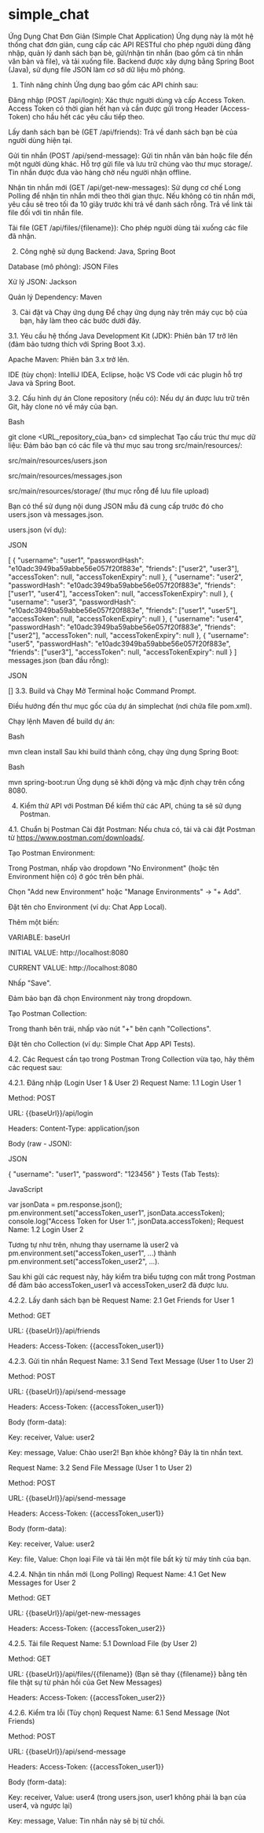 # simple_chat
Ứng Dụng Chat Đơn Giản (Simple Chat Application)
Ứng dụng này là một hệ thống chat đơn giản, cung cấp các API RESTful cho phép người dùng đăng nhập, quản lý danh sách bạn bè, gửi/nhận tin nhắn (bao gồm cả tin nhắn văn bản và file), và tải xuống file. Backend được xây dựng bằng Spring Boot (Java), sử dụng file JSON làm cơ sở dữ liệu mô phỏng.

1. Tính năng chính
Ứng dụng bao gồm các API chính sau:

Đăng nhập (POST /api/login): Xác thực người dùng và cấp Access Token. Access Token có thời gian hết hạn và cần được gửi trong Header (Access-Token) cho hầu hết các yêu cầu tiếp theo.

Lấy danh sách bạn bè (GET /api/friends): Trả về danh sách bạn bè của người dùng hiện tại.

Gửi tin nhắn (POST /api/send-message): Gửi tin nhắn văn bản hoặc file đến một người dùng khác. Hỗ trợ gửi file và lưu trữ chúng vào thư mục storage/. Tin nhắn được đưa vào hàng chờ nếu người nhận offline.

Nhận tin nhắn mới (GET /api/get-new-messages): Sử dụng cơ chế Long Polling để nhận tin nhắn mới theo thời gian thực. Nếu không có tin nhắn mới, yêu cầu sẽ treo tối đa 10 giây trước khi trả về danh sách rỗng. Trả về link tải file đối với tin nhắn file.

Tải file (GET /api/files/{filename}): Cho phép người dùng tải xuống các file đã nhận.

2. Công nghệ sử dụng
Backend: Java, Spring Boot

Database (mô phỏng): JSON Files

Xử lý JSON: Jackson

Quản lý Dependency: Maven

3. Cài đặt và Chạy ứng dụng
Để chạy ứng dụng này trên máy cục bộ của bạn, hãy làm theo các bước dưới đây.

3.1. Yêu cầu hệ thống
Java Development Kit (JDK): Phiên bản 17 trở lên (đảm bảo tương thích với Spring Boot 3.x).

Apache Maven: Phiên bản 3.x trở lên.

IDE (tùy chọn): IntelliJ IDEA, Eclipse, hoặc VS Code với các plugin hỗ trợ Java và Spring Boot.

3.2. Cấu hình dự án
Clone repository (nếu có): Nếu dự án được lưu trữ trên Git, hãy clone nó về máy của bạn.

Bash

git clone <URL_repository_của_bạn>
cd simplechat
Tạo cấu trúc thư mục dữ liệu:
Đảm bảo bạn có các file và thư mục sau trong src/main/resources/:

src/main/resources/users.json

src/main/resources/messages.json

src/main/resources/storage/ (thư mục rỗng để lưu file upload)

Bạn có thể sử dụng nội dung JSON mẫu đã cung cấp trước đó cho users.json và messages.json.

users.json (ví dụ):

JSON

[
  {
    "username": "user1",
    "passwordHash": "e10adc3949ba59abbe56e057f20f883e",
    "friends": ["user2", "user3"],
    "accessToken": null,
    "accessTokenExpiry": null
  },
  {
    "username": "user2",
    "passwordHash": "e10adc3949ba59abbe56e057f20f883e",
    "friends": ["user1", "user4"],
    "accessToken": null,
    "accessTokenExpiry": null
  },
  {
    "username": "user3",
    "passwordHash": "e10adc3949ba59abbe56e057f20f883e",
    "friends": ["user1", "user5"],
    "accessToken": null,
    "accessTokenExpiry": null
  },
  {
    "username": "user4",
    "passwordHash": "e10adc3949ba59abbe56e057f20f883e",
    "friends": ["user2"],
    "accessToken": null,
    "accessTokenExpiry": null
  },
  {
    "username": "user5",
    "passwordHash": "e10adc3949ba59abbe56e057f20f883e",
    "friends": ["user3"],
    "accessToken": null,
    "accessTokenExpiry": null
  }
]
messages.json (ban đầu rỗng):

JSON

[]
3.3. Build và Chạy
Mở Terminal hoặc Command Prompt.

Điều hướng đến thư mục gốc của dự án simplechat (nơi chứa file pom.xml).

Chạy lệnh Maven để build dự án:

Bash

mvn clean install
Sau khi build thành công, chạy ứng dụng Spring Boot:

Bash

mvn spring-boot:run
Ứng dụng sẽ khởi động và mặc định chạy trên cổng 8080.

4. Kiểm thử API với Postman
Để kiểm thử các API, chúng ta sẽ sử dụng Postman.

4.1. Chuẩn bị Postman
Cài đặt Postman: Nếu chưa có, tải và cài đặt Postman từ https://www.postman.com/downloads/.

Tạo Postman Environment:

Trong Postman, nhấp vào dropdown "No Environment" (hoặc tên Environment hiện có) ở góc trên bên phải.

Chọn "Add new Environment" hoặc "Manage Environments" -> "+ Add".

Đặt tên cho Environment (ví dụ: Chat App Local).

Thêm một biến:

VARIABLE: baseUrl

INITIAL VALUE: http://localhost:8080

CURRENT VALUE: http://localhost:8080

Nhấp "Save".

Đảm bảo bạn đã chọn Environment này trong dropdown.

Tạo Postman Collection:

Trong thanh bên trái, nhấp vào nút "+" bên cạnh "Collections".

Đặt tên cho Collection (ví dụ: Simple Chat App API Tests).

4.2. Các Request cần tạo trong Postman
Trong Collection vừa tạo, hãy thêm các request sau:

4.2.1. Đăng nhập (Login User 1 & User 2)
Request Name: 1.1 Login User 1

Method: POST

URL: {{baseUrl}}/api/login

Headers: Content-Type: application/json

Body (raw - JSON):

JSON

{
    "username": "user1",
    "password": "123456"
}
Tests (Tab Tests):

JavaScript

var jsonData = pm.response.json();
pm.environment.set("accessToken_user1", jsonData.accessToken);
console.log("Access Token for User 1:", jsonData.accessToken);
Request Name: 1.2 Login User 2

Tương tự như trên, nhưng thay username là user2 và pm.environment.set("accessToken_user1", ...) thành pm.environment.set("accessToken_user2", ...).

Sau khi gửi các request này, hãy kiểm tra biểu tượng con mắt trong Postman để đảm bảo accessToken_user1 và accessToken_user2 đã được lưu.

4.2.2. Lấy danh sách bạn bè
Request Name: 2.1 Get Friends for User 1

Method: GET

URL: {{baseUrl}}/api/friends

Headers: Access-Token: {{accessToken_user1}}

4.2.3. Gửi tin nhắn
Request Name: 3.1 Send Text Message (User 1 to User 2)

Method: POST

URL: {{baseUrl}}/api/send-message

Headers: Access-Token: {{accessToken_user1}}

Body (form-data):

Key: receiver, Value: user2

Key: message, Value: Chào user2! Bạn khỏe không? Đây là tin nhắn text.

Request Name: 3.2 Send File Message (User 1 to User 2)

Method: POST

URL: {{baseUrl}}/api/send-message

Headers: Access-Token: {{accessToken_user1}}

Body (form-data):

Key: receiver, Value: user2

Key: file, Value: Chọn loại File và tải lên một file bất kỳ từ máy tính của bạn.

4.2.4. Nhận tin nhắn mới (Long Polling)
Request Name: 4.1 Get New Messages for User 2

Method: GET

URL: {{baseUrl}}/api/get-new-messages

Headers: Access-Token: {{accessToken_user2}}

4.2.5. Tải file
Request Name: 5.1 Download File (by User 2)

Method: GET

URL: {{baseUrl}}/api/files/{{filename}} (Bạn sẽ thay {{filename}} bằng tên file thật sự từ phản hồi của Get New Messages)

Headers: Access-Token: {{accessToken_user2}}

4.2.6. Kiểm tra lỗi (Tùy chọn)
Request Name: 6.1 Send Message (Not Friends)

Method: POST

URL: {{baseUrl}}/api/send-message

Headers: Access-Token: {{accessToken_user1}}

Body (form-data):

Key: receiver, Value: user4 (trong users.json, user1 không phải là bạn của user4, và ngược lại)

Key: message, Value: Tin nhắn này sẽ bị từ chối.
